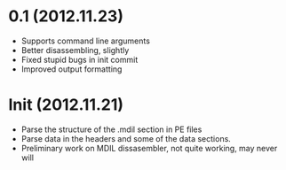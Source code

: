 # 0.1 (2012.11.23)
* Supports command line arguments
* Better disassembling, slightly
* Fixed stupid bugs in init commit
* Improved output formatting

# Init (2012.11.21)
* Parse the structure of the .mdil section in PE files
* Parse data in the headers and some of the data sections.
* Preliminary work on MDIL dissasembler, not quite working, may never will